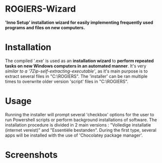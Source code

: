 # ROGIERS-Wizard
  **'Inno Setup' installation wizard for easily implementing frequently used programs and files on new computers.**
  
# Installation
  The compiled '.exe' is used as an **installation wizard** to **perform repeated tasks on new Windows computers in an automated manner**.
  It's very *similar to a '7Zip-self-extracting-executable'*, as it's main purpose is to extract several files in "C:\ROGIERS".
  The 'installer' can be ran multiple times to overwrite older version 'script' files in "C:\ROGIERS".  
  
# Usage
  Running the installer will prompt several 'checkbox' options for the user to run Powershell scripts or perform background installations of software.
  The installation procedure is divided in 2 main versions : "Volledige installatie   (internet vereist)" and "Essentiële bestanden".
  During the first type, several apps will be installed with the use of 'Chocolatey package manager'.  
  
# Screenshots
